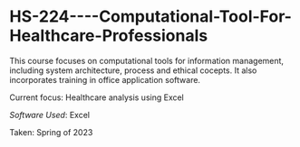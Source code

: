 # HS-224----Computational-Tool-For-Healthcare-Professionals

This course focuses on computational tools for information management, including system architecture, process and ethical cocepts. It also incorporates training in office application software. 

Current focus: Healthcare analysis using Excel

*Software Used*: Excel

Taken: Spring of 2023
